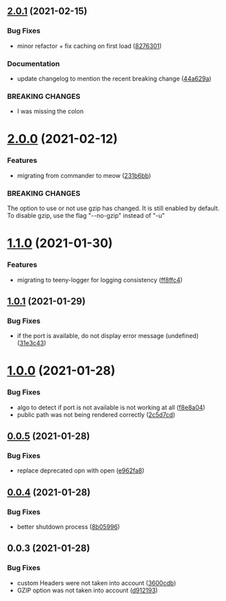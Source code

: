 ## [2.0.1](https://github.com/aversini/teeny-static-server/compare/v2.0.0...v2.0.1) (2021-02-15)


### Bug Fixes

* minor refactor + fix caching on first load ([8276301](https://github.com/aversini/teeny-static-server/commit/827630142b6b4f6636afdd503c1da4d64526d91d))


### Documentation

* update changelog to mention the recent breaking change ([44a629a](https://github.com/aversini/teeny-static-server/commit/44a629ad74d449f8ecc8a27021a2655365b2746d))


### BREAKING CHANGES

* I was missing the colon



# [2.0.0](https://github.com/aversini/teeny-static-server/compare/v1.1.0...v2.0.0) (2021-02-12)

### Features

- migrating from commander to meow ([231b6bb](https://github.com/aversini/teeny-static-server/commit/231b6bbb0a0e948ea6d2b2ac00c247d4b7126178))

### BREAKING CHANGES

The option to use or not use gzip has changed. It is still enabled by default.
To disable gzip, use the flag "--no-gzip" instead of "-u"

# [1.1.0](https://github.com/aversini/teeny-static-server/compare/v1.0.1...v1.1.0) (2021-01-30)

### Features

- migrating to teeny-logger for logging consistency ([ff8ffc4](https://github.com/aversini/teeny-static-server/commit/ff8ffc40f0d67b2184b40e4fac630212ffdb3689))

## [1.0.1](https://github.com/aversini/teeny-static-server/compare/v1.0.0...v1.0.1) (2021-01-29)

### Bug Fixes

- if the port is available, do not display error message (undefined) ([31e3c43](https://github.com/aversini/teeny-static-server/commit/31e3c4379cecbb6fe0e36baefc0bb33d78d51d45))

# [1.0.0](https://github.com/aversini/teeny-static-server/compare/v0.0.5...v1.0.0) (2021-01-28)

### Bug Fixes

- algo to detect if port is not available is not working at all ([f8e8a04](https://github.com/aversini/teeny-static-server/commit/f8e8a046e5c9ae8332424eae79dafd62b961660c))
- public path was not being rendered correctly ([2c5d7cd](https://github.com/aversini/teeny-static-server/commit/2c5d7cd581ad3469e7440e7e856fd9422d092e11))

## [0.0.5](https://github.com/aversini/teeny-static-server/compare/v0.0.4...v0.0.5) (2021-01-28)

### Bug Fixes

- replace deprecated opn with open ([e962fa8](https://github.com/aversini/teeny-static-server/commit/e962fa8606fdda46df9ebbf44c618ff2bc309086))

## [0.0.4](https://github.com/aversini/teeny-static-server/compare/v0.0.3...v0.0.4) (2021-01-28)

### Bug Fixes

- better shutdown process ([8b05996](https://github.com/aversini/teeny-static-server/commit/8b059968746f19ed12461d10535c2a0f55ccd053))

## 0.0.3 (2021-01-28)

### Bug Fixes

- custom Headers were not taken into account ([3600cdb](https://github.com/aversini/teeny-static-server/commit/3600cdb6ed0749448320b451b93874233e48bb5c))
- GZIP option was not taken into account ([d912193](https://github.com/aversini/teeny-static-server/commit/d912193b86d2699bf17bd3ed0b79f0dc8f97d978))
